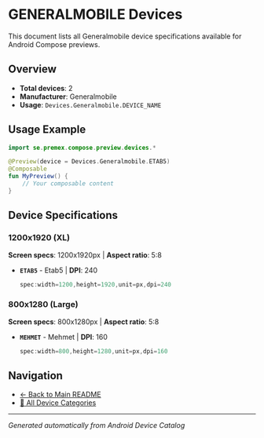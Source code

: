 # GENERALMOBILE Devices

This document lists all Generalmobile device specifications available for Android Compose previews.

## Overview

- **Total devices**: 2
- **Manufacturer**: Generalmobile
- **Usage**: `Devices.Generalmobile.DEVICE_NAME`

## Usage Example

```kotlin
import se.premex.compose.preview.devices.*

@Preview(device = Devices.Generalmobile.ETAB5)
@Composable
fun MyPreview() {
    // Your composable content
}
```

## Device Specifications

### 1200x1920 (XL)

**Screen specs**: 1200x1920px | **Aspect ratio**: 5:8

- **`ETAB5`** - Etab5 | **DPI**: 240
  ```kotlin
  spec:width=1200,height=1920,unit=px,dpi=240
  ```

### 800x1280 (Large)

**Screen specs**: 800x1280px | **Aspect ratio**: 5:8

- **`MEHMET`** - Mehmet | **DPI**: 160
  ```kotlin
  spec:width=800,height=1280,unit=px,dpi=160
  ```

## Navigation

- [← Back to Main README](../../README.md)
- [📱 All Device Categories](../README.md)

---
*Generated automatically from Android Device Catalog*
